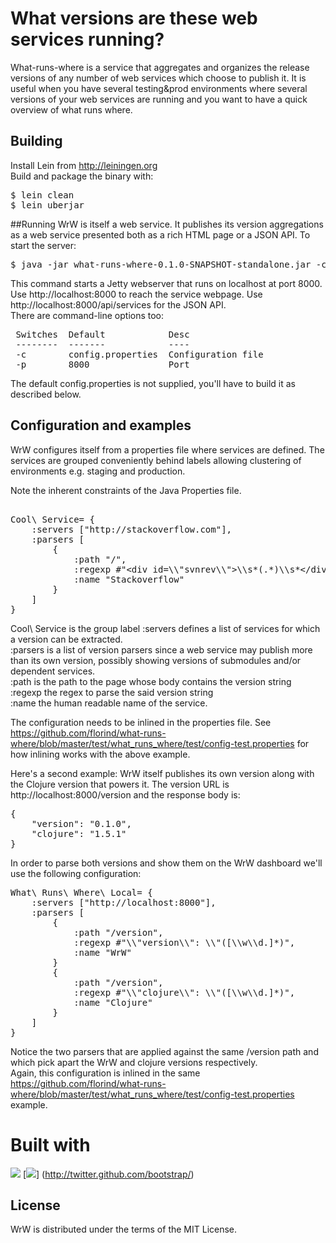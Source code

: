 # What versions are these web services running?

What-runs-where is a service that aggregates and organizes the release versions of any number of web services which choose to publish it. It is useful when you have several testing&prod environments where several versions of your web services are running and you want to have a quick overview of what runs where.

## Building

Install Lein from http://leiningen.org<br/>
Build and package the binary with:

<pre>
$ lein clean
$ lein uberjar
</pre>

##Running
WrW is itself a web service. It publishes its version aggregations as a web service presented both as a rich HTML page or a JSON API. To start the server: 

<pre>
$ java -jar what-runs-where-0.1.0-SNAPSHOT-standalone.jar -c test/what_runs_where/test/config-test.properties
</pre>

This command starts a Jetty webserver that runs on localhost at port 8000. Use http://localhost:8000 to reach the service webpage. Use http://localhost:8000/api/services for the JSON API.<br/>
There are command-line options too:
<pre>
 Switches  Default            Desc               
 --------  -------            ----               
 -c        config.properties  Configuration file 
 -p        8000               Port               
</pre>
The default config.properties is not supplied, you'll have to build it as described below.

## Configuration and examples
WrW configures itself from a properties file where services are defined. The services are grouped conveniently behind labels allowing clustering of environments e.g. staging and production. 

Note the inherent constraints of the Java Properties file.
<pre>  
Cool\ Service= {
    :servers ["http://stackoverflow.com"], 
    :parsers [
		{
			:path "/",
			:regexp #"&lt;div id=\\"svnrev\\">\\s*(.*)\\s*&lt;/div&gt;", 
			:name "Stackoverflow"
		}
	]
}
</pre>
Cool\ Service is the group label
:servers defines a list of services for which a version can be extracted.<br/>
:parsers is a list of version parsers since a web service may publish more than its own version, possibly showing versions of submodules and/or dependent services.<br/>
:path is the path to the page whose body contains the version string<br/>
:regexp the regex to parse the said version string<br/>
:name the human readable name of the service.

The configuration needs to be inlined in the properties file. See <https://github.com/florind/what-runs-where/blob/master/test/what_runs_where/test/config-test.properties> for how inlining works with the above example. 

Here's a second example: WrW itself publishes its own version along with the Clojure version that powers it. The version URL is http://localhost:8000/version and the response body is:
<pre>
{
	"version": "0.1.0", 
	"clojure": "1.5.1"
}
</pre>

In order to parse both versions and show them on the WrW dashboard we'll use the following configuration:
<pre>
What\ Runs\ Where\ Local= {
	:servers ["http://localhost:8000"], 
	:parsers [
		{
			:path "/version", 
			:regexp #"\\"version\\": \\"([\\w\\d.]*)", 
			:name "WrW"
		}
		{
			:path "/version", 
			:regexp #"\\"clojure\\": \\"([\\w\\d.]*)", 
			:name "Clojure"
		}
	]
}
</pre>
Notice the two parsers that are applied against the same /version path and which pick apart the WrW and clojure versions respectively.<br/>
Again, this configuration is inlined in the same <https://github.com/florind/what-runs-where/blob/master/test/what_runs_where/test/config-test.properties> example.


# Built with

[<img src="http://clojure.org/space/showimage/clojure-icon.gif">](http://clojure.org) [<img src="http://twitter.github.com/bootstrap/assets/img/bs-docs-responsive-illustrations.png">] (http://twitter.github.com/bootstrap/)

## License

WrW is distributed under the terms of the MIT License.
